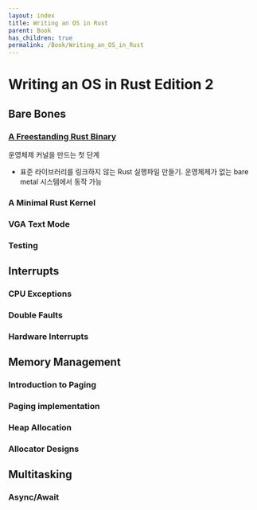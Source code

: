 ```yaml
---
layout: index
title: Writing an OS in Rust
parent: Book
has_children: true
permalink: /Book/Writing_an_OS_in_Rust
---
```


# Writing an OS in Rust Edition 2


## Bare Bones

### [A Freestanding Rust Binary](./A_Freestanding_Rust_Binary)
운영체제 커널을 만드는 첫 단계 
- 표준 라이브러리를 링크하지 않는 Rust 실행파일 만들기. 
운영체제가 없는 bare metal 시스템에서 동작 가능
### A Minimal Rust Kernel


### VGA Text Mode

### Testing


## Interrupts

### CPU Exceptions

### Double Faults

### Hardware Interrupts

## Memory Management

### Introduction to Paging

### Paging implementation

### Heap Allocation

### Allocator Designs

## Multitasking

### Async/Await